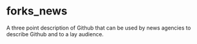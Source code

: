 forks_news
==========

A three point description of Github that can be used by news agencies to describe Github and to a lay audience.
